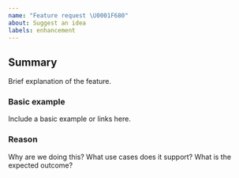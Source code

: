 ```yaml
---
name: "Feature request \U0001F680"
about: Suggest an idea
labels: enhancement
---
```


## Summary

Brief explanation of the feature.

### Basic example

Include a basic example or links here.

### Reason

Why are we doing this? What use cases does it support? What is the expected outcome?

